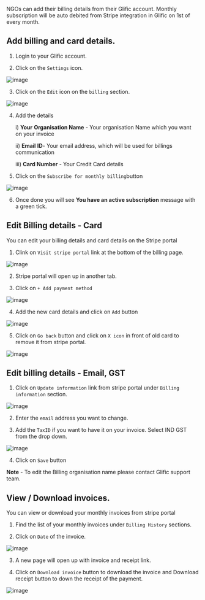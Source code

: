 NGOs can add their billing details from their Glific account. Monthly subscription will be auto debited from Stripe integration in Glific on 1st of every month.

## Add billing and card details.

1. Login to your Glific account.

2. Click on the `Settings` icon.

![image](https://user-images.githubusercontent.com/32592458/212647849-425c83cf-7909-42a2-a11b-ea921ab46d6d.png)



3. Click on the `Edit` icon on the `billing` section.

![image](https://user-images.githubusercontent.com/32592458/212647873-bb9c9d35-096f-4b8d-9b4c-458dd9a29dd1.png)



4. Add the details

    i) **Your**  **Organisation Name** - Your organisation Name which you want on your invoice

    ii) **Email**  **ID**- Your email address, which will be used for  billings communication

    iii) **Card Number** - Your Credit Card details

5. Click on the `Subscribe for monthly billing`button

![image](https://user-images.githubusercontent.com/32592458/212647896-aeb44854-de75-474b-97ed-71beb8a15215.png)

6. Once done you will see **You have an active subscription** message with a green tick.



## Edit Billing details - Card

You can edit your billing details and card details on the Stripe portal

1. Clink on `Visit stripe portal` link at the bottom of the billing page.

![image](https://user-images.githubusercontent.com/32592458/212647930-923b8865-f81e-4ab2-9145-ed74bf2b3223.png)



2. Stripe portal will open up in another tab.

3.  Click on `+ Add payment method`

![image](https://user-images.githubusercontent.com/32592458/212647947-706990b9-e66f-47b1-ba34-6efa6f18c84f.png)

4.  Add the new card details and click on `Add` button

![image](https://user-images.githubusercontent.com/32592458/212647974-94326bbf-0e2f-4427-9e47-c2a307cedf6c.png)

5. Click on `Go back` button  and click on `X icon` in front of old card to remove it from stripe portal.

![image](https://user-images.githubusercontent.com/32592458/212648001-739688f9-b48d-405e-921c-128d5ae39618.png)

## Edit billing details - Email, GST

1. Click on `Update information` link from stripe portal under `Billing information` section.

![image](https://user-images.githubusercontent.com/32592458/212648037-cabeff02-cfe1-4587-b6de-39d072ee9d5a.png)

2.  Enter the `email` address you want to change.

3. Add the `TaxID` if you want to have it on your invoice. Select IND GST from the drop down.

![image](https://user-images.githubusercontent.com/32592458/212648073-85f7b3d2-cd31-4f1e-9073-84936641ab1c.png)

4.  Click on `Save` button

**Note** - To edit the Billing organisation name please contact Glific support team.



## View / Download invoices.

You can view or download your monthly invoices from stripe portal

1. Find the list of your monthly invoices under `Billing History` sections.

2. Click on `Date` of the invoice.

![image](https://user-images.githubusercontent.com/32592458/212648109-397f7a3a-8f60-4fab-ae87-9a631ec81442.png)



3. A new page will open up with invoice and receipt link.

4. Click on `Download invoice` button to download the invoice and Download receipt button to down the receipt of the payment.

![image](https://user-images.githubusercontent.com/32592458/212648176-d359bfac-bfed-4cdd-9d9d-bb961662e8ac.png)
